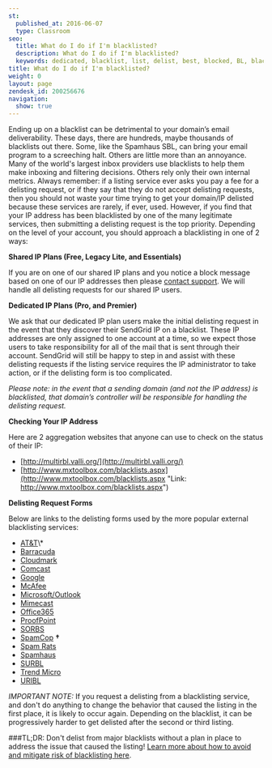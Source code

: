 ```yaml
---
st:
  published_at: 2016-06-07
  type: Classroom
seo:
  title: What do I do if I'm blacklisted?
  description: What do I do if I'm blacklisted?
  keywords: dedicated, blacklist, list, delist, best, blocked, BL, black, RBL, DNSBL
title: What do I do if I'm blacklisted?
weight: 0
layout: page
zendesk_id: 200256676
navigation:
  show: true
---
```


Ending up on a blacklist can be detrimental to your domain’s email deliverability. These days, there are hundreds, maybe thousands of blacklists out there. Some, like the Spamhaus SBL, can bring your email program to a screeching halt. Others are little more than an annoyance. Many of the world's largest inbox providers use blacklists to help them make inboxing and filtering decisions. Others rely only their own internal metrics. Always remember: if a listing service ever asks you pay a fee for a delisting request, or if they say that they do not accept delisting requests, then you should not waste your time trying to get your domain/IP delisted because these services are rarely, if ever, used. However, if you find that your IP address has been blacklisted by one of the many legitimate services, then submitting a delisting request is the top priority. Depending on the level of your account, you should approach a blacklisting in one of 2 ways:

 

**Shared IP Plans (Free, Legacy Lite, and Essentials)**

 

If you are on one of our shared IP plans and you notice a block message based on one of our IP addresses then please [contact support](https://support.sendgrid.com). We will handle all delisting requests for our shared IP users.

 

**Dedicated IP Plans (Pro, and Premier)**

 

We ask that our dedicated IP plan users make the initial delisting request in the event that they discover their SendGrid IP on a blacklist. These IP addresses are only assigned to one account at a time, so we expect those users to take responsibility for all of the mail that is sent through their account. SendGrid will still be happy to step in and assist with these delisting requests if the listing service requires the IP administrator to take action, or if the delisting form is too complicated.

 

_Please note:  in the event that a sending domain (and not the IP address) is blacklisted, that domain’s controller will be responsible for handling the delisting request._

 

**Checking Your IP Address**

 

Here are 2 aggregation websites that anyone can use to check on the status of their IP:

- [http://multirbl.valli.org/](http://multirbl.valli.org/)
- [http://www.mxtoolbox.com/blacklists.aspx](http://www.mxtoolbox.com/blacklists.aspx "Link: http://www.mxtoolbox.com/blacklists.aspx")

 

**Delisting Request Forms**

 

Below are links to the delisting forms used by the more popular external blacklisting services:

- [AT&T](http://rbl.att.net/cgi-bin/rbl/block_admin.cgi "Link: http://rbl.att.net/end\_user\_request2.html")\*
- [Barracuda](http://www.barracudacentral.org/rbl/removal-request)
- [Cloudmark](https://csi.cloudmark.com/en/reset/)
- [Comcast](http://postmaster.comcast.net/block-removal-request.html)
- [Google](https://support.google.com/mail/contact/msgdelivery)
- [McAfee](https://secure.mcafee.com/apps/mcafee-labs/threat-feedback.aspx)
- [Microsoft/Outlook](https://support.live.com/eform.aspx?productKey=edfsmsbl3&ct=eformts)
- [Mimecast](http://www.mimecast.com/senderfeedback)
- [Office365](https://sender.office.com/)
- [ProofPoint](https://support.proofpoint.com/dnsbl-lookup.cgi)
- [SORBS](http://www.sorbs.net/overview.shtml)
- [SpamCop](http://www.spamcop.net/bl.shtml) **†**
- [Spam Rats](http://www.spamrats.com/removal.php)
- [Spamhaus](http://www.spamhaus.org/lookup/)
- [SURBL](http://www.surbl.org/surbl-analysis)
- [Trend Micro](https://ers.trendmicro.com/reputations)
- [URIBL](https://admin.uribl.com/)

*IMPORTANT NOTE:* If you request a delisting from a blacklisting service, and don't do anything to change the behavior that caused the listing in the first place, it is likely to occur again. Depending on the blacklist, it can be progressively harder to get delisted after the second or third listing. 

###TL;DR: Don't delist from major blacklists without a plan in place to address the issue that caused the listing! [Learn more about how to avoid and mitigate risk of blacklisting here](https://sendgrid.com/blog/avoiding-email-blacklists/).


